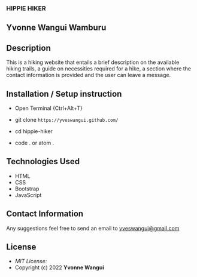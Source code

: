 ### HIPPIE HIKER

## Yvonne Wangui Wamburu

## Description
This is a hiking website that entails a brief description on the available hiking trails, a guide on necessities required for a hike, a section where the contact information is provided and the user can leave a message.


## Installation / Setup instruction
* Open Terminal {Ctrl+Alt+T}

* git clone ```https://yveswangui.github.com/```

* cd hippie-hiker

* code . or atom .

## Technologies Used

* HTML
* CSS
* Bootstrap
* JavaScript

## Contact Information 
Any suggestions feel free to send an email to yveswangui@gmail.com

## License
* *MIT License:*
* Copyright (c) 2022 **Yvonne Wangui**